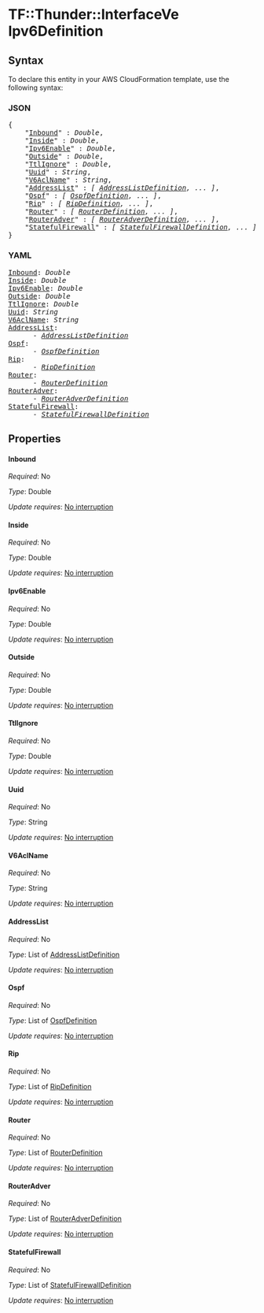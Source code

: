 # TF::Thunder::InterfaceVe Ipv6Definition

## Syntax

To declare this entity in your AWS CloudFormation template, use the following syntax:

### JSON

<pre>
{
    "<a href="#inbound" title="Inbound">Inbound</a>" : <i>Double</i>,
    "<a href="#inside" title="Inside">Inside</a>" : <i>Double</i>,
    "<a href="#ipv6enable" title="Ipv6Enable">Ipv6Enable</a>" : <i>Double</i>,
    "<a href="#outside" title="Outside">Outside</a>" : <i>Double</i>,
    "<a href="#ttlignore" title="TtlIgnore">TtlIgnore</a>" : <i>Double</i>,
    "<a href="#uuid" title="Uuid">Uuid</a>" : <i>String</i>,
    "<a href="#v6aclname" title="V6AclName">V6AclName</a>" : <i>String</i>,
    "<a href="#addresslist" title="AddressList">AddressList</a>" : <i>[ <a href="addresslistdefinition.md">AddressListDefinition</a>, ... ]</i>,
    "<a href="#ospf" title="Ospf">Ospf</a>" : <i>[ <a href="ospfdefinition.md">OspfDefinition</a>, ... ]</i>,
    "<a href="#rip" title="Rip">Rip</a>" : <i>[ <a href="ripdefinition.md">RipDefinition</a>, ... ]</i>,
    "<a href="#router" title="Router">Router</a>" : <i>[ <a href="routerdefinition.md">RouterDefinition</a>, ... ]</i>,
    "<a href="#routeradver" title="RouterAdver">RouterAdver</a>" : <i>[ <a href="routeradverdefinition.md">RouterAdverDefinition</a>, ... ]</i>,
    "<a href="#statefulfirewall" title="StatefulFirewall">StatefulFirewall</a>" : <i>[ <a href="statefulfirewalldefinition.md">StatefulFirewallDefinition</a>, ... ]</i>
}
</pre>

### YAML

<pre>
<a href="#inbound" title="Inbound">Inbound</a>: <i>Double</i>
<a href="#inside" title="Inside">Inside</a>: <i>Double</i>
<a href="#ipv6enable" title="Ipv6Enable">Ipv6Enable</a>: <i>Double</i>
<a href="#outside" title="Outside">Outside</a>: <i>Double</i>
<a href="#ttlignore" title="TtlIgnore">TtlIgnore</a>: <i>Double</i>
<a href="#uuid" title="Uuid">Uuid</a>: <i>String</i>
<a href="#v6aclname" title="V6AclName">V6AclName</a>: <i>String</i>
<a href="#addresslist" title="AddressList">AddressList</a>: <i>
      - <a href="addresslistdefinition.md">AddressListDefinition</a></i>
<a href="#ospf" title="Ospf">Ospf</a>: <i>
      - <a href="ospfdefinition.md">OspfDefinition</a></i>
<a href="#rip" title="Rip">Rip</a>: <i>
      - <a href="ripdefinition.md">RipDefinition</a></i>
<a href="#router" title="Router">Router</a>: <i>
      - <a href="routerdefinition.md">RouterDefinition</a></i>
<a href="#routeradver" title="RouterAdver">RouterAdver</a>: <i>
      - <a href="routeradverdefinition.md">RouterAdverDefinition</a></i>
<a href="#statefulfirewall" title="StatefulFirewall">StatefulFirewall</a>: <i>
      - <a href="statefulfirewalldefinition.md">StatefulFirewallDefinition</a></i>
</pre>

## Properties

#### Inbound

_Required_: No

_Type_: Double

_Update requires_: [No interruption](https://docs.aws.amazon.com/AWSCloudFormation/latest/UserGuide/using-cfn-updating-stacks-update-behaviors.html#update-no-interrupt)

#### Inside

_Required_: No

_Type_: Double

_Update requires_: [No interruption](https://docs.aws.amazon.com/AWSCloudFormation/latest/UserGuide/using-cfn-updating-stacks-update-behaviors.html#update-no-interrupt)

#### Ipv6Enable

_Required_: No

_Type_: Double

_Update requires_: [No interruption](https://docs.aws.amazon.com/AWSCloudFormation/latest/UserGuide/using-cfn-updating-stacks-update-behaviors.html#update-no-interrupt)

#### Outside

_Required_: No

_Type_: Double

_Update requires_: [No interruption](https://docs.aws.amazon.com/AWSCloudFormation/latest/UserGuide/using-cfn-updating-stacks-update-behaviors.html#update-no-interrupt)

#### TtlIgnore

_Required_: No

_Type_: Double

_Update requires_: [No interruption](https://docs.aws.amazon.com/AWSCloudFormation/latest/UserGuide/using-cfn-updating-stacks-update-behaviors.html#update-no-interrupt)

#### Uuid

_Required_: No

_Type_: String

_Update requires_: [No interruption](https://docs.aws.amazon.com/AWSCloudFormation/latest/UserGuide/using-cfn-updating-stacks-update-behaviors.html#update-no-interrupt)

#### V6AclName

_Required_: No

_Type_: String

_Update requires_: [No interruption](https://docs.aws.amazon.com/AWSCloudFormation/latest/UserGuide/using-cfn-updating-stacks-update-behaviors.html#update-no-interrupt)

#### AddressList

_Required_: No

_Type_: List of <a href="addresslistdefinition.md">AddressListDefinition</a>

_Update requires_: [No interruption](https://docs.aws.amazon.com/AWSCloudFormation/latest/UserGuide/using-cfn-updating-stacks-update-behaviors.html#update-no-interrupt)

#### Ospf

_Required_: No

_Type_: List of <a href="ospfdefinition.md">OspfDefinition</a>

_Update requires_: [No interruption](https://docs.aws.amazon.com/AWSCloudFormation/latest/UserGuide/using-cfn-updating-stacks-update-behaviors.html#update-no-interrupt)

#### Rip

_Required_: No

_Type_: List of <a href="ripdefinition.md">RipDefinition</a>

_Update requires_: [No interruption](https://docs.aws.amazon.com/AWSCloudFormation/latest/UserGuide/using-cfn-updating-stacks-update-behaviors.html#update-no-interrupt)

#### Router

_Required_: No

_Type_: List of <a href="routerdefinition.md">RouterDefinition</a>

_Update requires_: [No interruption](https://docs.aws.amazon.com/AWSCloudFormation/latest/UserGuide/using-cfn-updating-stacks-update-behaviors.html#update-no-interrupt)

#### RouterAdver

_Required_: No

_Type_: List of <a href="routeradverdefinition.md">RouterAdverDefinition</a>

_Update requires_: [No interruption](https://docs.aws.amazon.com/AWSCloudFormation/latest/UserGuide/using-cfn-updating-stacks-update-behaviors.html#update-no-interrupt)

#### StatefulFirewall

_Required_: No

_Type_: List of <a href="statefulfirewalldefinition.md">StatefulFirewallDefinition</a>

_Update requires_: [No interruption](https://docs.aws.amazon.com/AWSCloudFormation/latest/UserGuide/using-cfn-updating-stacks-update-behaviors.html#update-no-interrupt)

